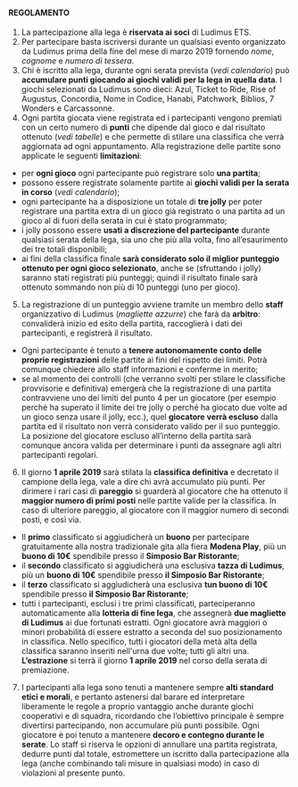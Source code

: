 #### REGOLAMENTO
1. La partecipazione alla lega è **riservata ai soci** di Ludimus ETS.
2. Per partecipare basta iscriversi durante un qualsiasi evento organizzato da Ludimus prima della fine del mese di marzo 2019 fornendo *nome*, *cognome* e *numero di tessera*.
3. Chi è iscritto alla lega, durante ogni serata prevista (*vedi calendario*) può **accumulare punti giocando ai giochi validi per la lega in quella data**. I giochi selezionati da Ludimus sono dieci: Azul, Ticket to Ride, Rise of Augustus, Concordia, Nome in Codice, Hanabi, Patchwork, Biblios, 7 Wonders e Carcassonne.
4. Ogni partita giocata viene registrata ed i partecipanti vengono premiati con un certo numero di **punti** che dipende dal gioco e dal risultato ottenuto (*vedi tabelle*) e che permette di stilare una classifica che verrà aggiornata ad ogni appuntamento. Alla registrazione delle partite sono applicate le seguenti **limitazioni**:
  * per **ogni gioco** ogni partecipante può registrare solo **una partita**;
  * possono essere registrate solamente partite ai **giochi validi per la serata in corso** (*vedi calendario*);
  * ogni partecipante ha a disposizione un totale di **tre jolly** per poter registrare una partita extra di un gioco già registrato o una partita ad un gioco al di fuori della serata in cui è stato programmato;
  * i jolly possono essere **usati a discrezione del partecipante** durante qualsiasi serata della lega, sia uno che più alla volta, fino all’esaurimento dei tre totali disponibili;
  * ai fini della classifica finale **sarà considerato solo il miglior punteggio ottenuto per ogni gioco selezionato**, anche se (sfruttando i jolly) saranno stati registrati più punteggi; quindi il risultato finale sarà ottenuto sommando non più di 10 punteggi (uno per gioco).
5. La registrazione di un punteggio avviene tramite un membro dello **staff** organizzativo di Ludimus (*magliette azzurre*) che farà da **arbitro**: convaliderà inizio ed esito della partita, raccoglierà i dati dei partecipanti, e registrerà il risultato.
  * Ogni partecipante è tenuto a **tenere autonomamente conto delle proprie registrazioni** delle partite ai fini del rispetto dei limiti. Potrà comunque chiedere allo staff informazioni e conferme in merito;
  * se al momento dei controlli (che verranno svolti per stilare le classifiche provvisorie e definitiva) emergerà che la registrazione di una partita contravviene uno dei limiti del punto 4 per un giocatore (per esempio perché ha superato il limite dei tre jolly o perché ha giocato due volte ad un gioco senza usare il jolly, ecc.), quel **giocatore verrà escluso** dalla partita ed il risultato non verrà considerato valido per il suo punteggio. La posizione del giocatore escluso all’interno della partita sarà comunque ancora valida per determinare i punti da assegnare agli altri partecipanti regolari.
6. Il giorno **1 aprile 2019** sarà stilata la **classifica definitiva** e decretato il campione della lega, vale a dire chi avrà accumulato più punti. Per dirimere i rari casi di **pareggio** si guarderà al giocatore che ha ottenuto il **maggior numero di primi posti** nelle partite valide per la classifica. In caso di ulteriore pareggio, al giocatore con il maggior numero di secondi posti, e così via.
  * Il **primo** classificato si aggiudicherà un **buono** per partecipare gratuitamente alla nostra tradizionale gita alla fiera **Modena Play**, più un **buono di 10€** spendibile presso il **Simposio Bar Ristorante**;
  * il **secondo** classificato si aggiudicherà una esclusiva **tazza di Ludimus**, più un **buono di 10€** spendibile presso **il Simposio Bar Ristorante**;
  * il **terzo** classificato si aggiudicherà una esclusiva **tun buono di 10€** spendibile presso **il Simposio Bar Ristorante**;
  * tutti i partecipanti, esclusi i tre primi classificati, parteciperanno automaticamente alla **lotteria di fine lega**, che assegnerà **due magliette di Ludimus** ai due fortunati estratti. Ogni giocatore avrà maggiori o minori probabilità di essere estratto a seconda del suo posizionamento in classifica. Nello specifico, tutti i giocatori della metà alta della classifica saranno inseriti nell'urna due volte; tutti gli altri una. **L’estrazione** si terrà il giorno **1 aprile 2019** nel corso della serata di premiazione.
7. I partecipanti alla lega sono tenuti a mantenere sempre **alti standard etici e morali**, e pertanto astenersi dal barare ed interpretare liberamente le regole a proprio vantaggio anche durante giochi cooperativi e di squadra, ricordando che l’obiettivo principale è sempre divertirsi partecipando, non accumulare più punti possibile. Ogni giocatore è poi tenuto a mantenere **decoro e contegno durante le serate**. Lo staff si riserva le opzioni di annullare una partita registrata, dedurre punti dal totale, estromettere un iscritto dalla partecipazione alla lega (anche combinando tali misure in qualsiasi modo) in caso di violazioni al presente punto.
